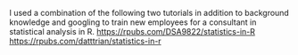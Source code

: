 I used a combination of the following two tutorials in addition to background knowledge and googling to train new employees for a consultant in statistical analysis in R.
https://rpubs.com/DSA9822/statistics-in-R
https://rpubs.com/datttrian/statistics-in-r
